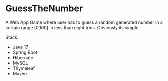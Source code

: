 # GuessTheNumber
A Web App Game where user has to guess a random generated number in a certain range [0,100] in less than eight tries.
Obviously its simple.

Stack: 
- Java 17
- Spring Boot
- Hibernate
- MySQL
- Thymeleaf
- Maven


